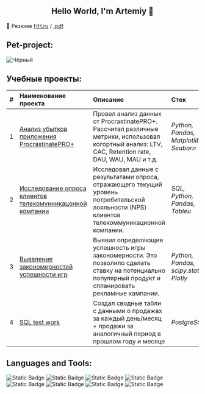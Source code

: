 <h2 align='center'>Hello World, I'm Artemiy 👋</h2>

:page_facing_up: Резюме [HH.ru](https://vladivostok.hh.ru/resume/0346aab9ff0b1fdde40039ed1f497663414379) / [.pdf](https://github.com/ArtBoS/ArtBoS/blob/main/Borisov%20Artemiy.pdf)

## Pet-project:

![Чёрный](https://via.placeholder.com/300x100/000000/FFFF00?text=InDev)


## Учебные проекты:

| # | Наименование проекта | Описание |  Стек |
| :---------------------- | :---------------------- | :---------------------- | :---------------------- | 
| 1 | [Анализ убытков приложения ProcrastinatePRO+](Project1) | Провел анализ данных от ProcrastinatePRO+. Рассчитал различные метрики, использовал когортный анализ: LTV, CAC, Retention rate, DAU, WAU, MAU и т.д. | *Python, Pandas, Matplotlib, Seaborn* |
| 2 | [Исследование опроса клиентов телекомунникацонной компании](Project2) | Исследовал данные с результатами опроса, отражающего текущий уровень потребительской лояльности (NPS) клиентов телекоммуникационной компании. | *SQL, Python, Pandas, Tableu* |
| 3 | [Выявление закономерностей успешности игр](Project3) | Выявил определяющие успешность игры закономерности. Это позволило сделать ставку на потенциально популярный продукт и спланировать рекламные кампании. | *Python, Pandas, scipy.stats, Plotly* |
| 4 | [SQL test work](project4) | Создал сводные табли с данными о продажах за каждый день/месяц + продажи за аналогичный период в прошлом году и месяце | *PostgreSQL* |

## Languages and Tools:

![Static Badge](https://img.shields.io/badge/Python-%233776AB?style=flat&logo=python&labelColor=abcdef&link=https%3A%2F%2Fwww.python.org%2F)
![Static Badge](https://img.shields.io/badge/pandas-abcdef?style=flat&logo=pandas&labelColor=%23150458&color=%23150458&link=https%3A%2F%2Fpandas.pydata.org%2F)
![Static Badge](https://img.shields.io/badge/plotly-abcdef?style=flat&logo=plotly&labelColor=%233F4F75&color=%233F4F75&link=https%3A%2F%2Fplotly.com%2Fgraphing-libraries%2F)
![Static Badge](https://img.shields.io/badge/scikitlearn-abcdef?style=flat&logo=scikitlearn&labelColor=%23dfdddd&color=%23F7931E&link=https%3A%2F%2Fscikit-learn.org%2F)
![Static Badge](https://img.shields.io/badge/PostgreSQL-abcdef?style=flat&logo=PostgreSQL&labelColor=%23dfdddd&color=%234169E1&link=https%3A%2F%2Fwww.postgresql.org%2F)
![Static Badge](https://img.shields.io/badge/ClickHouse-abcdef?style=flat&logo=ClickHouse&labelColor=%23000000&color=%23FFCC01&link=https%3A%2F%2Fclickhouse.com%2F)
![Static Badge](https://img.shields.io/badge/Apache%20Airflow-abcdef?style=flat&logo=apacheairflow&labelColor=%23017CEE&color=%23017CEE&link=https%3A%2F%2Fairflow.apache.org%2F)
![Static Badge](https://img.shields.io/badge/SciPy-abcdef?style=flat&logo=scipy&labelColor=%23ffffff&color=%238CAAE6&link=https%3A%2F%2Fdocs.scipy.org%2Fdoc%2Fscipy%2Findex.html%23)

